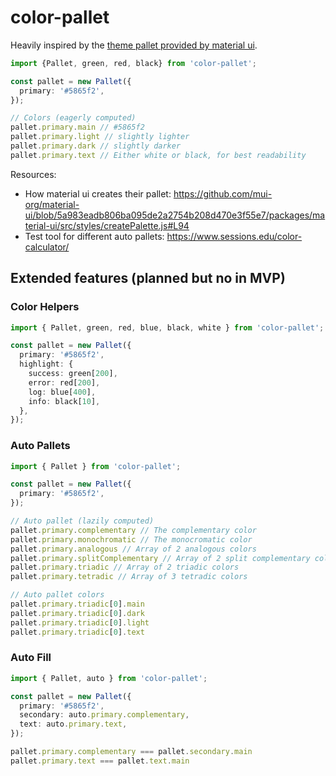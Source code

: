 # color-pallet

Heavily inspired by the [theme pallet provided by material ui](https://material-ui.com/customization/palette/).

```ts
import {Pallet, green, red, black} from 'color-pallet';

const pallet = new Pallet({
  primary: '#5865f2',
});

// Colors (eagerly computed)
pallet.primary.main // #5865f2
pallet.primary.light // slightly lighter
pallet.primary.dark // slightly darker
pallet.primary.text // Either white or black, for best readability
```

Resources: 

* How material ui creates their pallet: https://github.com/mui-org/material-ui/blob/5a983eadb806ba095de2a2754b208d470e3f55e7/packages/material-ui/src/styles/createPalette.js#L94
* Test tool for different auto pallets: https://www.sessions.edu/color-calculator/

## Extended features (planned but no in MVP)

### Color Helpers

```ts
import { Pallet, green, red, blue, black, white } from 'color-pallet';

const pallet = new Pallet({
  primary: '#5865f2',
  highlight: {
    success: green[200],
    error: red[200],
    log: blue[400],
    info: black[10],
  },
});
```

### Auto Pallets

```ts
import { Pallet } from 'color-pallet';

const pallet = new Pallet({
  primary: '#5865f2',
});

// Auto pallet (lazily computed)
pallet.primary.complementary // The complementary color
pallet.primary.monochromatic // The monocromatic color
pallet.primary.analogous // Array of 2 analogous colors
pallet.primary.splitComplementary // Array of 2 split complementary colors
pallet.primary.triadic // Array of 2 triadic colors
pallet.primary.tetradic // Array of 3 tetradic colors

// Auto pallet colors
pallet.primary.triadic[0].main
pallet.primary.triadic[0].dark
pallet.primary.triadic[0].light
pallet.primary.triadic[0].text
```

### Auto Fill

```ts
import { Pallet, auto } from 'color-pallet';

const pallet = new Pallet({
  primary: '#5865f2',
  secondary: auto.primary.complementary,
  text: auto.primary.text,
});

pallet.primary.complementary === pallet.secondary.main
pallet.primary.text === pallet.text.main
```
